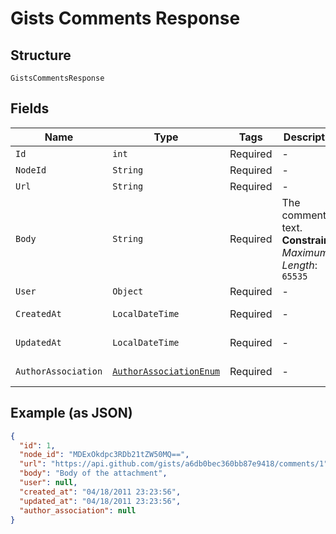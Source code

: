 
# Gists Comments Response

## Structure

`GistsCommentsResponse`

## Fields

| Name | Type | Tags | Description | Getter | Setter |
|  --- | --- | --- | --- | --- | --- |
| `Id` | `int` | Required | - | int getId() | setId(int id) |
| `NodeId` | `String` | Required | - | String getNodeId() | setNodeId(String nodeId) |
| `Url` | `String` | Required | - | String getUrl() | setUrl(String url) |
| `Body` | `String` | Required | The comment text.<br>**Constraints**: *Maximum Length*: `65535` | String getBody() | setBody(String body) |
| `User` | `Object` | Required | - | Object getUser() | setUser(Object user) |
| `CreatedAt` | `LocalDateTime` | Required | - | LocalDateTime getCreatedAt() | setCreatedAt(LocalDateTime createdAt) |
| `UpdatedAt` | `LocalDateTime` | Required | - | LocalDateTime getUpdatedAt() | setUpdatedAt(LocalDateTime updatedAt) |
| `AuthorAssociation` | [`AuthorAssociationEnum`](../../doc/models/author-association-enum.md) | Required | - | AuthorAssociationEnum getAuthorAssociation() | setAuthorAssociation(AuthorAssociationEnum authorAssociation) |

## Example (as JSON)

```json
{
  "id": 1,
  "node_id": "MDExOkdpc3RDb21tZW50MQ==",
  "url": "https://api.github.com/gists/a6db0bec360bb87e9418/comments/1",
  "body": "Body of the attachment",
  "user": null,
  "created_at": "04/18/2011 23:23:56",
  "updated_at": "04/18/2011 23:23:56",
  "author_association": null
}
```

